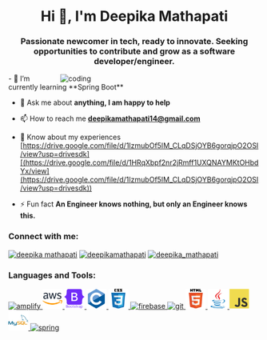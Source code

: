 
<h1 align="center">Hi 👋, I'm Deepika Mathapati</h1>
<h3 align="center">Passionate newcomer in tech, ready to innovate. Seeking opportunities to contribute and grow as a software developer/engineer.</h3>
<img align="right" alt="coding" width="400" src="https://media.tenor.com/S59bPkT0pqcAAAAC/programming.gif"/>
- 🌱 I’m currently learning **Spring Boot**

- 💬 Ask me about **anything, I am happy to help**

- 📫 How to reach me **deepikamathapati14@gmail.com**

- 📄 Know about my experiences [https://drive.google.com/file/d/1IzmubOf5IM_CLqDSjOYB6gorqjpO2OSI/view?usp=drivesdk][(https://drive.google.com/file/d/1HRqXbpf2nr2jRmff1UXQNAYMKtOHbdYx/view](https://drive.google.com/file/d/1IzmubOf5IM_CLqDSjOYB6gorqjpO2OSI/view?usp=drivesdk))

- ⚡ Fun fact **An Engineer knows nothing, but only an Engineer knows this.**

<h3 align="left">Connect with me:</h3>
<p align="left">
<a href="https://linkedin.com/in/deepika mathapati" target="blank"><img align="center" src="https://raw.githubusercontent.com/rahuldkjain/github-profile-readme-generator/master/src/images/icons/Social/linked-in-alt.svg" alt="deepika mathapati" height="30" width="40" /></a>
<a href="https://www.hackerrank.com/deepikamathapati" target="blank"><img align="center" src="https://raw.githubusercontent.com/rahuldkjain/github-profile-readme-generator/master/src/images/icons/Social/hackerrank.svg" alt="deepikamathapati" height="30" width="40" /></a>
<a href="https://www.leetcode.com/deepika_mathapati" target="blank"><img align="center" src="https://raw.githubusercontent.com/rahuldkjain/github-profile-readme-generator/master/src/images/icons/Social/leet-code.svg" alt="deepika_mathapati" height="30" width="40" /></a>
</p>

<h3 align="left">Languages and Tools:</h3>
<p align="left"> <a href="https://aws.amazon.com/amplify/" target="_blank" rel="noreferrer"> <img src="https://docs.amplify.aws/assets/logo-dark.svg" alt="amplify" width="40" height="40"/> </a> <a href="https://aws.amazon.com" target="_blank" rel="noreferrer"> <img src="https://raw.githubusercontent.com/devicons/devicon/master/icons/amazonwebservices/amazonwebservices-original-wordmark.svg" alt="aws" width="40" height="40"/> </a> <a href="https://getbootstrap.com" target="_blank" rel="noreferrer"> <img src="https://raw.githubusercontent.com/devicons/devicon/master/icons/bootstrap/bootstrap-plain-wordmark.svg" alt="bootstrap" width="40" height="40"/> </a> <a href="https://www.cprogramming.com/" target="_blank" rel="noreferrer"> <img src="https://raw.githubusercontent.com/devicons/devicon/master/icons/c/c-original.svg" alt="c" width="40" height="40"/> </a> <a href="https://www.w3schools.com/css/" target="_blank" rel="noreferrer"> <img src="https://raw.githubusercontent.com/devicons/devicon/master/icons/css3/css3-original-wordmark.svg" alt="css3" width="40" height="40"/> </a> <a href="https://firebase.google.com/" target="_blank" rel="noreferrer"> <img src="https://www.vectorlogo.zone/logos/firebase/firebase-icon.svg" alt="firebase" width="40" height="40"/> </a> <a href="https://git-scm.com/" target="_blank" rel="noreferrer"> <img src="https://www.vectorlogo.zone/logos/git-scm/git-scm-icon.svg" alt="git" width="40" height="40"/> </a> <a href="https://www.w3.org/html/" target="_blank" rel="noreferrer"> <img src="https://raw.githubusercontent.com/devicons/devicon/master/icons/html5/html5-original-wordmark.svg" alt="html5" width="40" height="40"/> </a> <a href="https://www.java.com" target="_blank" rel="noreferrer"> <img src="https://raw.githubusercontent.com/devicons/devicon/master/icons/java/java-original.svg" alt="java" width="40" height="40"/> </a> <a href="https://developer.mozilla.org/en-US/docs/Web/JavaScript" target="_blank" rel="noreferrer"> <img src="https://raw.githubusercontent.com/devicons/devicon/master/icons/javascript/javascript-original.svg" alt="javascript" width="40" height="40"/> </a> <a href="https://www.mysql.com/" target="_blank" rel="noreferrer"> <img src="https://raw.githubusercontent.com/devicons/devicon/master/icons/mysql/mysql-original-wordmark.svg" alt="mysql" width="40" height="40"/> </a> <a href="https://spring.io/" target="_blank" rel="noreferrer"> <img src="https://www.vectorlogo.zone/logos/springio/springio-icon.svg" alt="spring" width="40" height="40"/> </a> </p>
